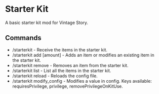 # Starter Kit
A basic starter kit mod for Vintage Story.

## Commands
- /starterkit - Receive the items in the starter kit.
- /starterkit add <item> [amount] - Adds an item or modifies an existing item in the starter kit.
- /starterkit remove <item> - Removes an item from the starter kit.
- /starterkit list - List all the items in the starter kit.
- /starterkit reload - Reloads the config file.
- /starterkit modify_config <key> <value> - Modifies a value in config. Keys available: requiresPrivilege, privilege, removePrivilegeOnKitUse.
